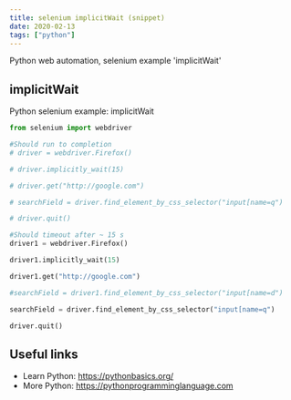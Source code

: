 ```yaml
---
title: selenium implicitWait (snippet)
date: 2020-02-13
tags: ["python"]
---
```

Python web automation, selenium example 'implicitWait'


## implicitWait

Python selenium example: implicitWait

```python
from selenium import webdriver

#Should run to completion
# driver = webdriver.Firefox()

# driver.implicitly_wait(15)

# driver.get("http://google.com")

# searchField = driver.find_element_by_css_selector("input[name=q")

# driver.quit()

#Should timeout after ~ 15 s
driver1 = webdriver.Firefox()

driver1.implicitly_wait(15)

driver1.get("http://google.com")

#searchField = driver1.find_element_by_css_selector("input[name=d")

searchField = driver.find_element_by_css_selector("input[name=q")

driver.quit()

```

## Useful links

- Learn Python: https://pythonbasics.org/
- More Python: https://pythonprogramminglanguage.com
